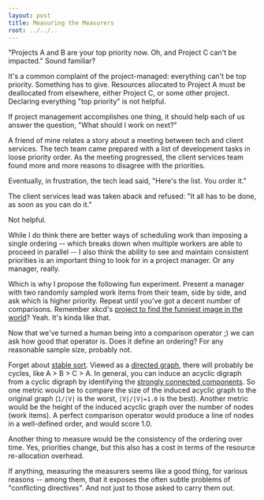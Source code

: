 ```yaml
---
layout: post
title: Measuring the Measurers
root: ../../..
---
```


"Projects A and B are your top priority now. Oh, and Project C can't be impacted." Sound familiar?

It's a common complaint of the project-managed: everything can't be top priority. Something has to give. Resources allocated to Project A must be deallocated from elsewhere, either Project C, or some other project. Declaring everything "top priority" is not helpful.

If project management accomplishes one thing, it should help each of us answer the question, "What should I work on next?"

A friend of mine relates a story about a meeting between tech and client services. The tech team came prepared with a list of development tasks in loose priority order. As the meeting progressed, the client services team found more and more reasons to disagree with the priorities.

Eventually, in frustration, the tech lead said, "Here's the list. You order it."

The client services lead was taken aback and refused: "It all has to be done, as soon as you can do it."

Not helpful.

While I do think there are better ways of scheduling work than imposing a single ordering -- which breaks down when multiple workers are able to proceed in parallel -- I also think the ability to see and maintain consistent priorities is an important thing to look for in a project manager. Or any manager, really.

Which is why I propose the following fun experiment. Present a manager with two randomly sampled work items from their team, side by side, and ask which is higher priority. Repeat until you've got a decent number of comparisons. Remember xkcd's [project to find the funniest image in the world](http://thefunniest.info/)? Yeah. It's kinda like that.

Now that we've turned a human being into a comparison operator ;) we can ask how good that operator is. Does it define an ordering? For any reasonable sample size, probably not.

Forget about [stable sort](http://en.wikipedia.org/wiki/Sorting_algorithm#Stability). Viewed as a [directed graph](http://en.wikipedia.org/wiki/Directed_graph), there will probably be cycles, like A &gt; B &gt; C &gt; A. In general, you can induce an acyclic digraph from a cyclic digraph by identifying the [strongly connected components](http://en.wikipedia.org/wiki/Strongly_connected_component). So one metric would be to compare the size of the induced acyclic graph to the original graph (`1/|V|` is the worst, `|V|/|V|=1.0` is the best). Another metric would be the height of the induced acyclic graph over the number of nodes (work items). A perfect comparison operator would produce a line of nodes in a well-defined order, and would score 1.0.

Another thing to measure would be the consistency of the ordering over time. Yes, priorities change, but this also has a cost in terms of the resource re-allocation overhead.

If anything, measuring the measurers seems like a good thing, for various reasons -- among them, that it exposes the often subtle problems of "conflicting directives". And not just to those asked to carry them out.

